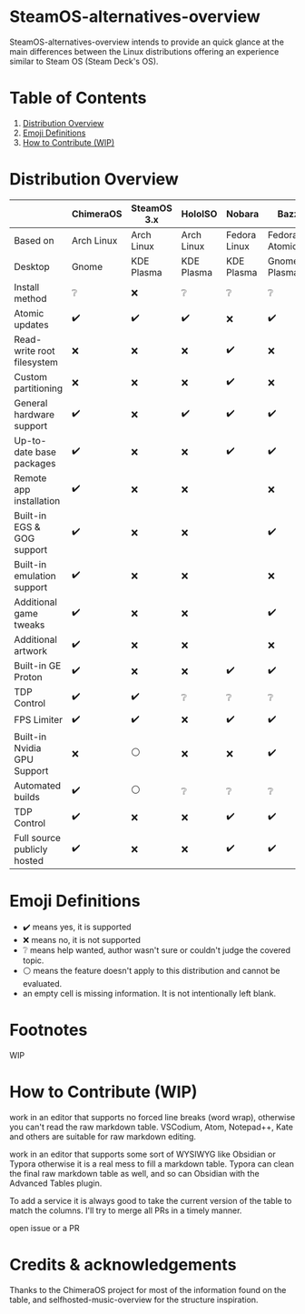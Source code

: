 # SteamOS-alternatives-overview
SteamOS-alternatives-overview intends to provide an quick glance at the main differences between the Linux distributions offering an experience similar to Steam OS (Steam Deck's OS).

# Table of Contents
1. [Distribution Overview](https://github.com/berserkwarwolf/steamos-alternatives-overview#distribution-overview)
2. [Emoji Definitions](https://github.com/berserkwarwolf/steamos-alternatives-overview#emoji-definitions)
3. [How to Contribute (WIP)](https://github.com/berserkwarwolf/steamos-alternatives-overview#how-to-contribute-wip)

# Distribution Overview

|                                   | ChimeraOS          | SteamOS 3.x        | HoloISO           |Nobara            |Bazzite
| --------------------------------- | ------------------ | ------------------ | ------------------|------------------|------------------|
| Based on                          | Arch Linux         | Arch Linux         | Arch Linux        | Fedora Linux     | Fedora Atomic    |
| Desktop                           | Gnome              | KDE Plasma         | KDE Plasma        | KDE Plasma       | Gnome/KDE Plasma |
| Install method                    | ❔                | :x:                | ❔                |❔                |❔               |
| Atomic updates                    | :heavy_check_mark: | :heavy_check_mark: | :heavy_check_mark:|:x:               |:heavy_check_mark:|
| Read-write root filesystem        | :x:                | :x:                | :x:               |:heavy_check_mark:|:x:               |
| Custom partitioning               | :x:                | :x:                | :x:               |:heavy_check_mark:|:x:               |
| General hardware support          | :heavy_check_mark: | :x:                | :heavy_check_mark:|:heavy_check_mark:|:heavy_check_mark:|
| Up-to-date base packages          | :heavy_check_mark: | :x:                | :x:               |:heavy_check_mark:|:heavy_check_mark:|
| Remote app installation           | :heavy_check_mark: | :x:                | :x:               |                  |:x:               |
| Built-in EGS & GOG support        | :heavy_check_mark: | :x:                | :x:               |                  |:heavy_check_mark:|
| Built-in emulation support        | :heavy_check_mark: | :x:                | :x:               |                  |:x:               |
| Additional game tweaks            | :heavy_check_mark: | :x:                | :x:               |                  |:heavy_check_mark:|
| Additional artwork                | :heavy_check_mark: | :x:                | :x:               |                  |:x:               |
| Built-in GE Proton                | :heavy_check_mark: | :x:                | :x:               |:heavy_check_mark:|:heavy_check_mark:|
| TDP Control                       | :heavy_check_mark: | :heavy_check_mark: | ❔               |❔                |❔                |
| FPS Limiter                       | :heavy_check_mark: | :heavy_check_mark: | :x:               |:heavy_check_mark:|:heavy_check_mark:|
| Built-in Nvidia GPU Support       | :x:                | ⚪                | :x:               |:x:                |:heavy_check_mark:|
| Automated builds                  | :heavy_check_mark: | ⚪                | ❔               |❔                |❔                |
| TDP Control                       | :heavy_check_mark: | :x:                | :x:               |:heavy_check_mark:|:heavy_check_mark:|
| Full source publicly hosted       | :heavy_check_mark: | :x:                | :x:               |:heavy_check_mark:|:heavy_check_mark:|

# Emoji Definitions
- ✔️ means yes, it is supported
- ❌ means no, it is not supported
- ❔ means help wanted, author wasn't sure or couldn't judge the covered topic.
- ⚪ means the feature doesn't apply to this distribution and cannot be evaluated.
- an empty cell is missing information. It is not intentionally left blank.

# Footnotes
WIP

# How to Contribute (WIP)
work in an editor that supports no forced line breaks (word wrap), otherwise you can't read the raw markdown table. VSCodium, Atom, Notepad++, Kate and others are suitable for raw markdown editing.

work in an editor that supports some sort of WYSIWYG like Obsidian or Typora otherwise it is a real mess to fill a markdown table. Typora can clean the final raw markdown table as well, and so can Obsidian with the Advanced Tables plugin.

To add a service it is always good to take the current version of the table to match the columns. I'll try to merge all PRs in a timely manner.

open issue or a PR

# Credits & acknowledgements
Thanks to the ChimeraOS project for most of the information found on the table, and selfhosted-music-overview for the structure inspiration.
